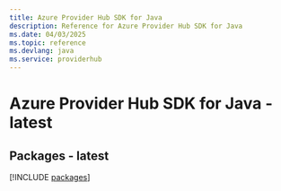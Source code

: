 ```yaml
---
title: Azure Provider Hub SDK for Java
description: Reference for Azure Provider Hub SDK for Java
ms.date: 04/03/2025
ms.topic: reference
ms.devlang: java
ms.service: providerhub
---
```

# Azure Provider Hub SDK for Java - latest
## Packages - latest
[!INCLUDE [packages](provider-hub-index.md)]